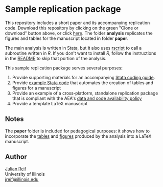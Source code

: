 # Sample replication package

This repository includes a short paper and its accompanying replication code. Download this repository by clicking on the green "Clone or download" button above, or click [here](https://github.com/reifjulian/my-project/archive/master.zip). The folder **analysis** replicates the figures and tables for the manuscript located in folder **paper**.

The main analysis is written in Stata, but it also uses [rscript](https://github.com/reifjulian/rscript) to call a subroutine written in *R*. If you don't want to install *R*, follow the instructions in the [README](analysis/README.pdf) to skip that portion of the analysis.

This sample replication package serves several purposes:
1. Provide supporting materials for an accompanying [Stata coding guide](https://reifjulian.github.io/guide).
1. Provide [example Stata code](analysis/scripts/4_make_tables_figures.do) that automates the creation of tables and figures for a manuscript
1. Provide an example of a cross-platform, standalone replication package that is compliant with the AEA's [data and code availability policy](https://www.aeaweb.org/journals/policies/data-code)
1. Provide a template LaTeX manuscript

## Notes

The **paper** folder is included for pedagogical purposes: it shows how to incorporate the [tables](analysis/results/tables) and [figures](analysis/results/figures) produced by the analysis into a LaTeX manuscript.

## Author

[Julian Reif](http://www.julianreif.com)
<br>University of Illinois
<br>jreif@illinois.edu

